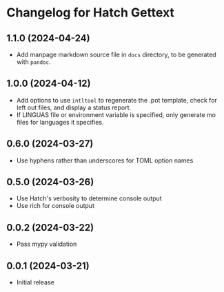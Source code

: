Changelog for Hatch Gettext
===========================

1.1.0 (2024-04-24)
------------------

 - Add manpage markdown source file in `docs` directory, to be generated with 
   `pandoc`.

1.0.0 (2024-04-12)
------------------

 - Add options to use `intltool` to regenerate the .pot template, check for 
   left out files, and display a status report.
 - If LINGUAS file or environment variable is specified, only generate mo files
   for languages it specifies.

0.6.0 (2024-03-27)
------------------

- Use hyphens rather than underscores for TOML option names

0.5.0 (2024-03-26)
------------------

- Use Hatch's verbosity to determine console output
- Use rich for console output

0.0.2 (2024-03-22)
------------------

- Pass mypy validation

0.0.1 (2024-03-21)
------------------

- Initial release
